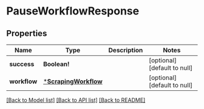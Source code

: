 # PauseWorkflowResponse

## Properties
Name | Type | Description | Notes
------------ | ------------- | ------------- | -------------
**success** | **Boolean!** |  | [optional] [default to null]
**workflow** | [***ScrapingWorkflow**](ScrapingWorkflow.md) |  | [optional] [default to null]

[[Back to Model list]](../README.md#documentation-for-models) [[Back to API list]](../README.md#documentation-for-api-endpoints) [[Back to README]](../README.md)


